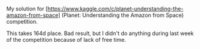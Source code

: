 My solution for [https://www.kaggle.com/c/planet-understanding-the-amazon-from-space] (Planet: Understanding the Amazon from Space) competition.

This takes 164d place. Bad result, but I didn't do anything during last week of the competition because of lack of free time.
